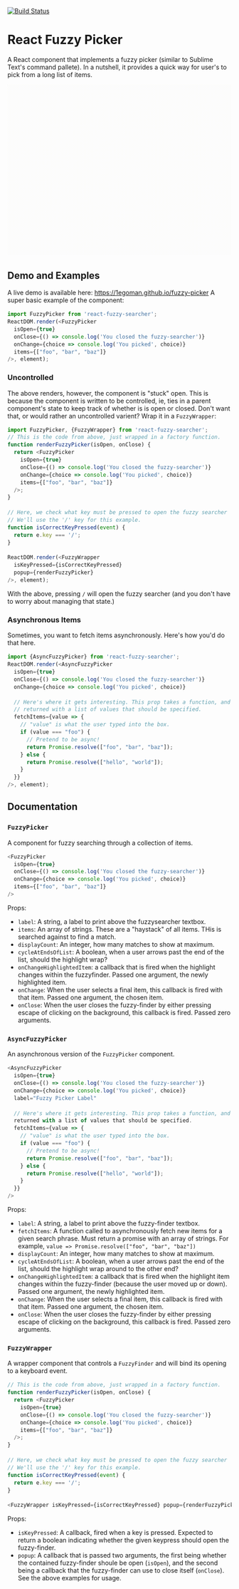 [![Build Status](https://travis-ci.org/1egoman/fuzzy-switcher.svg?branch=master)](https://travis-ci.org/1egoman/fuzzy-switcher)

# React Fuzzy Picker
 A React component that implements a fuzzy picker (similar to Sublime Text's command pallete). In a
 nutshell, it provides a quick way for user's to pick from a long list of items.

![Here's what it looks like!](assets/example.gif)

## Demo and Examples
A live demo is available here: https://1egoman.github.io/fuzzy-picker
A super basic example of the component:

```javascript
import FuzzyPicker from 'react-fuzzy-searcher';
ReactDOM.render(<FuzzyPicker
  isOpen={true}
  onClose={() => console.log('You closed the fuzzy-searcher')}
  onChange={choice => console.log('You picked', choice)}
  items={["foo", "bar", "baz"]}
/>, element);
```

### Uncontrolled

The above renders, however, the component is "stuck" open. This is because the component is written
to be controlled, ie, ties in a parent component's state to keep track of whether is is open or
closed. Don't want that, or would rather an uncontrolled varient? Wrap it in a `FuzzyWrapper`:

```javascript
import FuzzyPicker, {FuzzyWrapper} from 'react-fuzzy-searcher';
// This is the code from above, just wrapped in a factory function.
function renderFuzzyPicker(isOpen, onClose) {
  return <FuzzyPicker
    isOpen={true}
    onClose={() => console.log('You closed the fuzzy-searcher')}
    onChange={choice => console.log('You picked', choice)}
    items={["foo", "bar", "baz"]}
  />;
}

// Here, we check what key must be pressed to open the fuzzy searcher
// We'll use the '/' key for this example.
function isCorrectKeyPressed(event) {
  return e.key === '/';
}

ReactDOM.render(<FuzzyWrapper
  isKeyPressed={isCorrectKeyPressed}
  popup={renderFuzzyPicker}
/>, element);
```

With the above, pressing `/` will open the fuzzy searcher (and you don't have to worry about
managing that state.)

### Asynchronous Items
Sometimes, you want to fetch items asynchronously. Here's how you'd do that here.

```javascript
import {AsyncFuzzyPicker} from 'react-fuzzy-searcher';
ReactDOM.render(<AsyncFuzzyPicker
  isOpen={true}
  onClose={() => console.log('You closed the fuzzy-searcher')}
  onChange={choice => console.log('You picked', choice)}

  // Here's where it gets interesting. This prop takes a function, and expects a promise to be
  // returned with a list of values that should be specified.
  fetchItems={value => {
    // "value" is what the user typed into the box.
    if (value === "foo") {
      // Pretend to be async!
      return Promise.resolve(["foo", "bar", "baz"]);
    } else {
      return Promise.resolve(["hello", "world"]);
    }
  }}
/>, element);
```


## Documentation

### `FuzzyPicker`
A component for fuzzy searching through a collection of items.

```javascript
<FuzzyPicker
  isOpen={true}
  onClose={() => console.log('You closed the fuzzy-searcher')}
  onChange={choice => console.log('You picked', choice)}
  items={["foo", "bar", "baz"]}
/>
```

Props:
- `label`: A string, a label to print above the fuzzysearcher textbox.
- `items`: An array of strings. These are a "haystack" of all items. THis is searched against to
  find a match.
- `displayCount`: An integer, how many matches to show at maximum.
- `cycleAtEndsOfList`: A boolean, when a user arrows past the end of the list, should the highlight wrap?
- `onChangeHighlightedItem`: a callback that is fired when the highlight changes within the
  fuzzyfinder. Passed one argument, the newly highlighted item.
- `onChange`: When the user selects a final item, this callback is fired with that item. Passed one
  argument, the chosen item.
- `onClose`: When the user closes the fuzzy-finder by either pressing escape of clicking on the
  background, this callback is fired. Passed zero arguments.

### `AsyncFuzzyPicker`

An asynchronous version of the `FuzzyPicker` component.

```javascript
<AsyncFuzzyPicker
  isOpen={true}
  onClose={() => console.log('You closed the fuzzy-searcher')}
  onChange={choice => console.log('You picked', choice)}
  label="Fuzzy Picker Label"

  // Here's where it gets interesting. This prop takes a function, and expects a promise to be
  returned with a list of values that should be specified.
  fetchItems={value => {
    // "value" is what the user typed into the box.
    if (value === "foo") {
      // Pretend to be async!
      return Promise.resolve(["foo", "bar", "baz"]);
    } else {
      return Promise.resolve(["hello", "world"]);
    }
  }}
/>
```


Props:
- `label`: A string, a label to print above the fuzzy-finder textbox.
- `fetchItems`: A function called to asynchronously fetch new items for a given search phrase. Must
  return a promise with an array of strings. For example, `value => Promise.resolve(["foo", "bar",
  "baz"])`
- `displayCount`: An integer, how many matches to show at maximum.
- `cycleAtEndsOfList`: A boolean, when a user arrows past the end of the list, should the highlight
  wrap around to the other end?
- `onChangeHighlightedItem`: a callback that is fired when the highlight item changes within the
  fuzzy-finder (because the user moved up or down). Passed one argument, the newly highlighted item.
- `onChange`: When the user selects a final item, this callback is fired with that item. Passed one
  argument, the chosen item.
- `onClose`: When the user closes the fuzzy-finder by either pressing escape of clicking on the
  background, this callback is fired. Passed zero arguments.

### `FuzzyWrapper`

A wrapper component that controls a `FuzzyFinder` and will bind its opening to a keyboard event.

```javascript
// This is the code from above, just wrapped in a factory function.
function renderFuzzyPicker(isOpen, onClose) {
  return <FuzzyPicker
    isOpen={true}
    onClose={() => console.log('You closed the fuzzy-searcher')}
    onChange={choice => console.log('You picked', choice)}
    items={["foo", "bar", "baz"]}
  />;
}

// Here, we check what key must be pressed to open the fuzzy searcher
// We'll use the '/' key for this example.
function isCorrectKeyPressed(event) {
  return e.key === '/';
}

<FuzzyWrapper isKeyPressed={isCorrectKeyPressed} popup={renderFuzzyPicker} />
```


Props:
- `isKeyPressed`: A callback, fired when a key is pressed. Expected to return a boolean indicating
  whether the given keypress should open the fuzzy-finder.
- `popup`: A callback that is passed two arguments, the first being whether the contained
  fuzzy-finder shoule be open (`isOpen`), and the second being a callback that the fuzzy-finder can
  use to close itself (`onClose`). See the above examples for usage.

